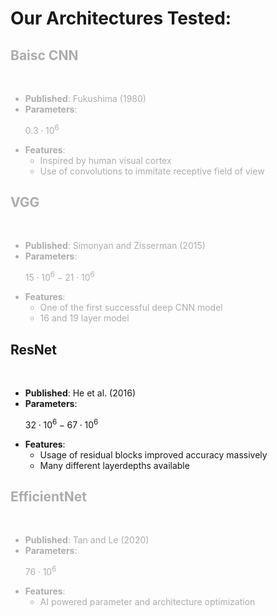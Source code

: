 # Our Architectures Tested:

<div class="grid grid-cols-4 justify-items-center">
<div class="not-active">
<h2>Baisc CNN</h2>
<br/>
<ul>
<li>
<b>Published</b>: Fukushima (1980)
</li>
<li>
<b>Parameters</b>:

$0.3 \cdot 10^6$
</li>
<li>
<b>Features</b>:

* Inspired by human visual cortex
* Use of convolutions to immitate receptive field of view
</li>
</ul>
</div>
<div class="not-active">
<h2>VGG</h2>
<br/>
<ul>
<li>
<b>Published</b>: Simonyan and Zisserman (2015)
</li>
<li>
<b>Parameters</b>:

$15 \cdot 10^6 - 21 \cdot 10^6$
</li>
<li>
<b>Features</b>:

* One of the first successful deep CNN model
* 16 and 19 layer model
</li>
</ul>
</div>
<div class="active">
<h2>ResNet</h2>
<br/>
<ul>
<li>
<b>Published</b>: He et al. (2016)
</li>
<li>
<b>Parameters</b>:

$32 \cdot 10^6 - 67 \cdot 10^6$
</li>
<li>
<b>Features</b>:

* Usage of residual blocks improved accuracy massively
* Many different layerdepths available
</li>
</ul>
</div>
<div class="not-active">
<h2>EfficientNet</h2>
<br/>
<ul>
<li>
<b>Published</b>: Tan and Le (2020)
</li>
<li>
<b>Parameters</b>:

$76 \cdot 10^6$
</li>
<li>
<b>Features</b>:

* AI powered parameter and architecture optimization
</li>
</ul>
</div>

</div>

<style>
.not-active {
  color: #adadad;
}
</style>